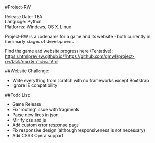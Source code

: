 #Project-RW

Release Date: TBA  
Language: Python  
Platforms: Windows, OS X, Linux  

Project-RW is a codename for a game and its website - both currently in their early stages of development.

Find the game and website progress here (Tentative):  
https://htmlpreview.github.io/?https://github.com/gmwli/project-rw/blob/master/index.html

##Website Challenge:
* Write everything from scratch with no frameworks except Bootstrap  
* Ignore IE compatibility 
  
##Todo List:
* Game Release
* Fix 'routing' issue with fragments
* Parse new lines in json
* Minify css and js
* Add custom error response page
* Fix responsive design (although responsiveness is not necessary)
* Add CSS3 Opera support